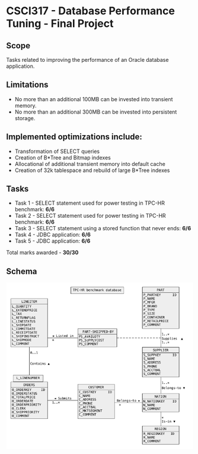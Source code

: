 # CSCI317 - Database Performance Tuning - Final Project

## Scope
Tasks related to improving the performance of an Oracle database application.

## Limitations
* No more than an additional 100MB can be invested into transient memory.
* No more than an additional 300MB can be invested into persistent storage.

## Implemented optimizations include:
* Transformation of SELECT queries
* Creation of B*Tree and Bitmap indexes
* Allocational of additional transient memory into default cache
* Creation of 32k tablespace and rebuild of large B*Tree indexes

## Tasks
* Task 1 - SELECT statement used for power testing in TPC-HR benchmark: __6/6__
* Task 2 - SELECT statement used for power testing in TPC-HR benchmark: __6/6__
* Task 3 - SELECT statement using a stored function that never ends: __6/6__
* Task 4 - JDBC application: __6/6__
* Task 5 - JDBC application: __6/6__

Total marks awarded - __30/30__

## Schema
![Relational Database Schema](https://github.com/Samuel-Black/University-Assignments/blob/main/CSCI317%20Project/tpchr.png)
